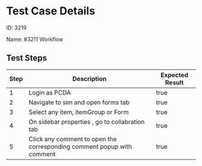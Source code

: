 
# Test Case Details
ID: 3219

Name: #3211 Workflow
## Test Steps
|Step |Description | Expected Result|
|---------|----------------------|----------------| 
|1|Login as PCDA|true| 
|2|Navigate to sim and open forms tab|true| 
|3|Select any item, itemGroup or Form|true| 
|4|On sidebar properties , go to collabration tab|true| 
|5|Click any comment to open the corresponding comment popup with comment|true|